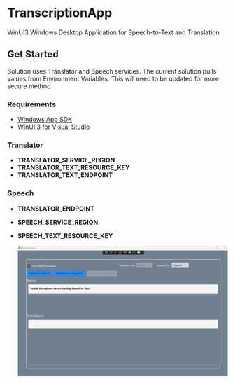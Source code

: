 # TranscriptionApp
WinUI3  Windows Desktop Application for Speech-to-Text and Translation

## Get Started
Solution uses Translator and Speech services. The current solution pulls values from Environment Variables. This will need to be updated for more secure method

### Requirements 
- [Windows App SDK](https://learn.microsoft.com/en-us/windows/apps/windows-app-sdk/system-requirements#windows-app-sdk)
- [WinUI 3 for Visual Studio](https://learn.microsoft.com/en-us/windows/apps/windows-app-sdk/system-requirements#visual-studio-support-for-winui-3-tools)

### Translator
- **TRANSLATOR_SERVICE_REGION**
- **TRANSLATOR_TEXT_RESOURCE_KEY**
- **TRANSLATOR_TEXT_ENDPOINT**

### Speech
- **TRANSLATOR_ENDPOINT**
- **SPEECH_SERVICE_REGION**
- **SPEECH_TEXT_RESOURCE_KEY**

  ![Picture of Application](/TranscriptionApp/Assets/app.png)
